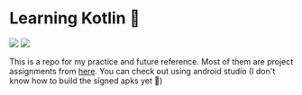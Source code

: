 # Learning Kotlin 📱

<div align="left"> 

![](https://img.shields.io/github/last-commit/shub39/KotlinPractice?&style=for-the-badge&color=FFB1C8&logoColor=D9E0EE&labelColor=292324)
![](https://img.shields.io/github/repo-size/shub39/KotlinPractice?color=CAC992&label=SIZE&logo=googledrive&style=for-the-badge&logoColor=D9E0EE&labelColor=292324)

</div>

This is a repo for my practice and future reference. Most of them are project assignments from [here](https://developer.android.com/courses). You can check out using android studio (I don't know how to build the signed apks yet 🫠)
